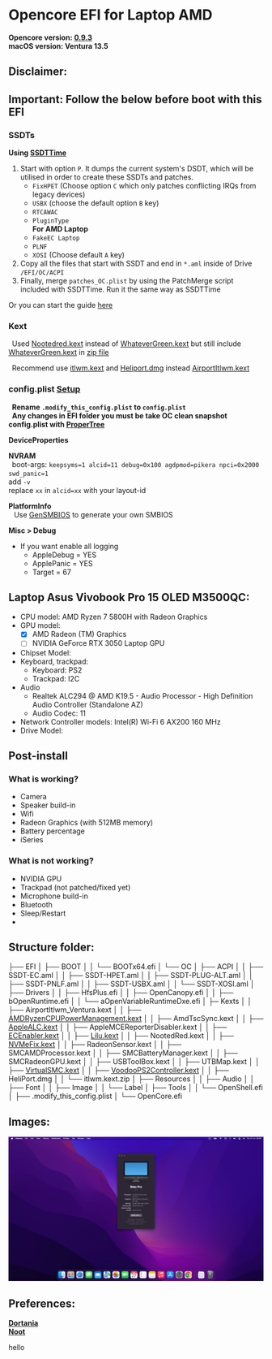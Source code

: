 # Opencore EFI for Laptop AMD

**Opencore version: [0.9.3](https://github.com/acidanthera/OpenCorePkg/releases/)**  
**macOS version: Ventura 13.5**

## Disclaimer:

## Important: Follow the below before boot with this EFI

### SSDTs

**Using [SSDTTime](https://github.com/corpnewt/SSDTTime)**

1. Start with option `P`. It dumps the current system's DSDT, which will be utilised in order to create these SSDTs and patches.
   - `FixHPET` (Choose option `C` which only patches conflicting IRQs from legacy devices)
   - `USBX` (choose the default option `B` key)
   - `RTCAWAC`
   - `PluginType`  
     **For AMD Laptop**
   - `FakeEC Laptop`
   - `PLNF`
   - `XOSI` (Choose default `A` key)
2. Copy all the files that start with SSDT and end in `*.aml` inside of Drive `/EFI/OC/ACPI`
3. Finally, merge `patches_OC.plist` by using the PatchMerge script included with SSDTTime. Run it the same way as SSDTTime

Or you can start the guide [here](https://nootinc.github.io/guide/gathering-files/acpi)

### Kext

&ensp;Used [Nootedred.kext](https://github.com/NootInc/NootedRed) instead of [WhateverGreen.kext](https://github.com/acidanthera/WhateverGreen/releases) but still include [WhateverGreen.kext](https://github.com/acidanthera/WhateverGreen/releases) in [zip file](EFI/OC/Kexts/WhateverGreen.kext.zip)

&ensp;Recommend use [itlwm.kext](https://github.com/OpenIntelWireless/itlwm/releases) and [Heliport.dmg](https://github.com/OpenIntelWireless/HeliPort/releases) instead [AirportItlwm.kext](https://github.com/OpenIntelWireless/itlwm/releases)

### config.plist [Setup](https://dortania.github.io/OpenCore-Install-Guide/AMD/zen.html#starting-point)

&ensp;**Rename `.modify_this_config.plist` to `config.plist`**  
&ensp;**Any changes in EFI folder you must be take OC clean snapshot config.plist with [ProperTree](https://github.com/corpnewt/ProperTree)**

**DeviceProperties**  

**NVRAM**  
&ensp;boot-args: `keepsyms=1 alcid=11 debug=0x100 agdpmod=pikera npci=0x2000 swd_panic=1`  
add `-v`  
replace `xx` in `alcid=xx` with your layout-id  

**PlatformInfo**  
&ensp; Use [GenSMBIOS](https://github.com/corpnewt/GenSMBIOS) to generate your own SMBIOS

**Misc > Debug**

- If you want enable all logging
  - AppleDebug = YES
  - ApplePanic = YES
  - Target = 67

## Laptop Asus Vivobook Pro 15 OLED M3500QC:

- CPU model: AMD Ryzen 7 5800H with Radeon Graphics
- GPU model:
  - [x] AMD Radeon (TM) Graphics
  - [ ] NVIDIA GeForce RTX 3050 Laptop GPU
- Chipset Model:
- Keyboard, trackpad:
  - Keyboard: PS2
  - Trackpad: I2C
- Audio
  - Realtek ALC294 @ AMD K19.5 - Audio Processor - High Definition Audio Controller (Standalone AZ)
  - Audio Codec: 11
- Network Controller models: Intel(R) Wi-Fi 6 AX200 160 MHz
- Drive Model:


## Post-install

### What is working?
- Camera
- Speaker build-in
- Wifi
- Radeon Graphics (with 512MB memory)
- Battery percentage
- iSeries

### What is not working?
- NVIDIA GPU
- Trackpad (not patched/fixed yet)
- Microphone build-in
- Bluetooth
- Sleep/Restart
- 
## Structure folder:


├── EFI
│   ├── BOOT
│   │   └── BOOTx64.efi
│   └── OC
│       ├── ACPI
│       │   ├── SSDT-EC.aml
│       │   ├── SSDT-HPET.aml
│       │   ├── SSDT-PLUG-ALT.aml
│       │   ├── SSDT-PNLF.aml
│       │   ├── SSDT-USBX.aml
│       │   └── SSDT-XOSI.aml
│       ├── Drivers
│       │   ├── HfsPlus.efi
│       │   ├── OpenCanopy.efi
│       │   ├── bOpenRuntime.efi
│       │   └── aOpenVariableRuntimeDxe.efi
│       ├─ Kexts
│       │   ├── AirportItlwm_Ventura.kext
│       │   ├── [AMDRyzenCPUPowerManagement.kext](https://github.com/trulyspinach/SMCAMDProcessor)
│       │   ├── AmdTscSync.kext
│       │   ├── [AppleALC.kext](https://github.com/acidanthera/AppleALC/releases)
│       │   ├── AppleMCEReporterDisabler.kext
│       │   ├── [ECEnabler.kext](https://github.com/1Revenger1/ECEnabler/releases)
│       │   ├── [Lilu.kext](https://github.com/acidanthera/Lilu/releases)
│       │   ├── NootedRed.kext
│       │   ├── [NVMeFix.kext](https://github.com/acidanthera/NVMeFix/releases)
│       │   ├── RadeonSensor.kext
│       │   ├── SMCAMDProcessor.kext
│       │   ├── SMCBatteryManager.kext
│       │   ├── SMCRadeonGPU.kext
│       │   ├── USBToolBox.kext
│       │   ├── UTBMap.kext
│       │   ├── [VirtualSMC.kext](https://github.com/acidanthera/VirtualSMC/releases)
│       │   ├── [VoodooPS2Controller.kext](https://github.com/acidanthera/VoodooPS2/releases)
│       │   ├── HeliPort.dmg
│       │   └── itlwm.kext.zip
│       ├── Resources
│       │   ├── Audio
│       │   ├── Font
│       │   ├── Image
│       │   └── Label
│       ├── Tools
│       │   └── OpenShell.efi
│       ├── .modify_this_config.plist
│       └── OpenCore.efi


## Images:

![](Images/pic1.png)

## Preferences:

**[Dortania](https://dortania.github.io/)**  
**[Noot](https://nootinc.github.io/)**


hello
